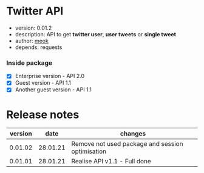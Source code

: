 # Twitter API

* version: 0.01.2
* description: API to get **twitter user**, **user tweets** or **single tweet**
* author: [meok][author]
* depends: requests

### Inside package

- [x] Enterprise version - API 2.0
- [x] Guest version - API 1.1
- [x] Another guest version - API 1.1

# Release notes

| version | date     | changes                                                            |
| ------- | -------- | ------------------------------------------------------------------ |
| 0.01.02 | 28.01.21 | Remove not used package and session optimisation                   |
| 0.01.01 | 28.01.21 | Realise API v1.1 - Full done                                       |

[author]: <https://bazha.ru> "meok home page"

